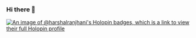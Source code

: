 ### Hi there 👋

[![An image of @harshalranjhani's Holopin badges, which is a link to view their full Holopin profile](https://holopin.me/harshalranjhani)](https://holopin.io/@harshalranjhani)
<!--
**harshalranjhani/harshalranjhani** is a ✨ _special_ ✨ repository because its `README.md` (this file) appears on your GitHub profile.

Here are some ideas to get you started:

- 🔭 I’m currently working on ...
- 🌱 I’m currently learning ...
- 👯 I’m looking to collaborate on ...
- 🤔 I’m looking for help with ...
- 💬 Ask me about ...
- 📫 How to reach me: ...
- 😄 Pronouns: ...
- ⚡ Fun fact: ...
-->
